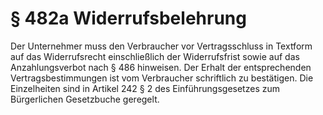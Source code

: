 # § 482a Widerrufsbelehrung
Der Unternehmer muss den Verbraucher vor Vertragsschluss in Textform auf das Widerrufsrecht einschließlich der Widerrufsfrist sowie auf das Anzahlungsverbot nach § 486 hinweisen. Der Erhalt der entsprechenden Vertragsbestimmungen ist vom Verbraucher schriftlich zu bestätigen. Die Einzelheiten sind in Artikel 242 § 2 des Einführungsgesetzes zum Bürgerlichen Gesetzbuche geregelt.